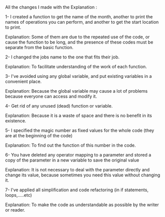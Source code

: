 All the changes I made with the Explanation : 

1- I created a function to get the name of the month, another to print the names of operations you can perform, and another to get the start location to print.

Explanation: Some of them are due to the repeated use of the code, or cause the function to be long, and the presence of these codes must be separate from the basic function.
 
2- I changed the jobs name to the one that fits their job.

Explanation: To facilitate understanding of the work of each function.

3- I've avoided using any global variable, and put existing variables in a convenient place.

Explanation: Because the global variable may cause a lot of problems because everyone can access and modify it.

4- Get rid of any unused (dead) function or variable.

Explanation: Because it is a waste of space and there is no benefit in its existence.

5- I specified the magic number as fixed values ​​for the whole code (they are at the beginning of the code)

Explanation: To find out the function of this number in the code.

6- You have deleted any operator mapping to a parameter and stored a copy of the parameter in a new variable to save the original value

Explanation: It is not necessary to deal with the parameter directly and change its value, because sometimes you need this value without changing it.

7- I've applied all simplification and code refactoring (in if statements, loops,.....etc)

Explanation: To make the code as understandable as possible by the writer or reader.
